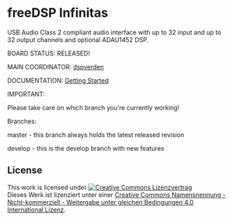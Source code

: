 # freeDSP Infinitas

USB Audio Class 2 compliant audio interface with up to 32 input and up to 32 output channels and optional ADAU1452 DSP.

BOARD STATUS: RELEASED!

MAIN COORDINATOR: [dspverden](https://github.com/dspverden)

DOCUMENTATION: [Getting Started](https://docs.google.com/document/d/1jxKOcB1Af_6xawysrgFLgatrspSJ-aYZdDhTxlWoG2I)

IMPORTANT:

Please take care on which branch you're currently working!

Branches:

master - this branch always holds the latest released revision

develop - this is the develop branch with new features

## License
This work is licensed under <a rel="license" href="http://creativecommons.org/licenses/by-nc-sa/4.0/"><img alt="Creative Commons Lizenzvertrag" style="border-width:0" src="https://i.creativecommons.org/l/by-nc-sa/4.0/88x31.png" /></a><br />Dieses Werk ist lizenziert unter einer <a rel="license" href="http://creativecommons.org/licenses/by-nc-sa/4.0/">Creative Commons Namensnennung - Nicht-kommerziell - Weitergabe unter gleichen Bedingungen 4.0 International Lizenz</a>.

